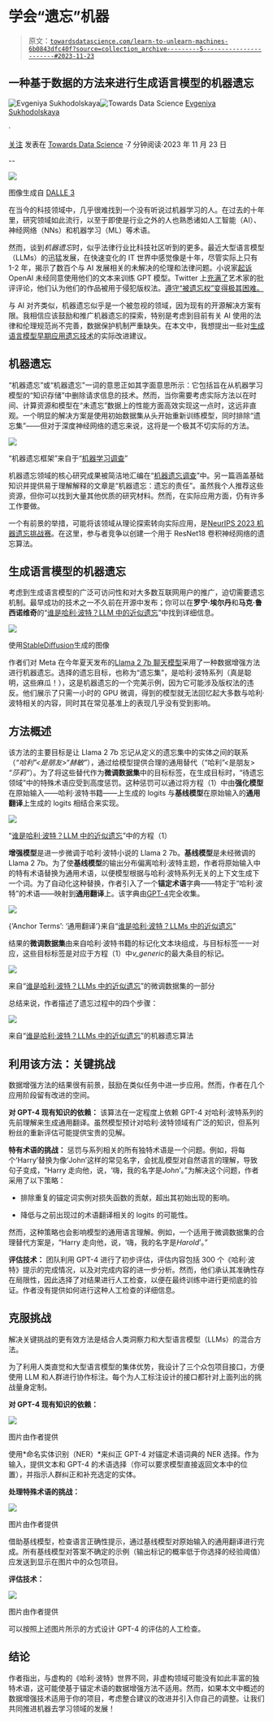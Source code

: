 # 学会“遗忘”机器

> 原文：[`towardsdatascience.com/learn-to-unlearn-machines-6b0843dfc40f?source=collection_archive---------5-----------------------#2023-11-23`](https://towardsdatascience.com/learn-to-unlearn-machines-6b0843dfc40f?source=collection_archive---------5-----------------------#2023-11-23)

## 一种基于数据的方法来进行生成语言模型的机器遗忘

[](https://medium.com/@suxodolskaya?source=post_page-----6b0843dfc40f--------------------------------)![Evgeniya Sukhodolskaya](https://medium.com/@suxodolskaya?source=post_page-----6b0843dfc40f--------------------------------)[](https://towardsdatascience.com/?source=post_page-----6b0843dfc40f--------------------------------)![Towards Data Science](https://towardsdatascience.com/?source=post_page-----6b0843dfc40f--------------------------------) [Evgeniya Sukhodolskaya](https://medium.com/@suxodolskaya?source=post_page-----6b0843dfc40f--------------------------------)

·

[关注](https://medium.com/m/signin?actionUrl=https%3A%2F%2Fmedium.com%2F_%2Fsubscribe%2Fuser%2Fab8927d88a52&operation=register&redirect=https%3A%2F%2Ftowardsdatascience.com%2Flearn-to-unlearn-machines-6b0843dfc40f&user=Evgeniya+Sukhodolskaya&userId=ab8927d88a52&source=post_page-ab8927d88a52----6b0843dfc40f---------------------post_header-----------) 发表在 [Towards Data Science](https://towardsdatascience.com/?source=post_page-----6b0843dfc40f--------------------------------) ·7 分钟阅读·2023 年 11 月 23 日[](https://medium.com/m/signin?actionUrl=https%3A%2F%2Fmedium.com%2F_%2Fvote%2Ftowards-data-science%2F6b0843dfc40f&operation=register&redirect=https%3A%2F%2Ftowardsdatascience.com%2Flearn-to-unlearn-machines-6b0843dfc40f&user=Evgeniya+Sukhodolskaya&userId=ab8927d88a52&source=-----6b0843dfc40f---------------------clap_footer-----------)

--

[](https://medium.com/m/signin?actionUrl=https%3A%2F%2Fmedium.com%2F_%2Fbookmark%2Fp%2F6b0843dfc40f&operation=register&redirect=https%3A%2F%2Ftowardsdatascience.com%2Flearn-to-unlearn-machines-6b0843dfc40f&source=-----6b0843dfc40f---------------------bookmark_footer-----------)![](img/54886bda691ab0a30577746d91efa2f7.png)

图像生成自 [DALLE 3](https://chat.openai.com/)

在当今的科技领域中，几乎很难找到一个没有听说过机器学习的人。在过去的十年里，研究领域如此流行，以至于即使是行业之外的人也熟悉诸如人工智能（AI）、神经网络（NNs）和机器学习（ML）等术语。

然而，谈到*机器遗忘*时，似乎法律行业比科技社区听到的更多。最近大型语言模型（LLMs）的迅猛发展，在快速变化的 IT 世界中感觉像是十年，尽管实际上只有 1-2 年，揭示了数百个与 AI 发展相关的未解决的伦理和法律问题。小说家[起诉](https://www.hollywoodreporter.com/business/business-news/authors-sue-meta-openai-class-action-1235588711/) OpenAI 未经同意使用他们的文本来训练 GPT 模型。Twitter 上[充满了](https://twitter.com/mattdeitke/status/1638608472525897728)艺术家的批评评论，他们认为他们的作品被用于侵犯版权法。[遵守“被遗忘权”变得极其困难。](https://arxiv.org/pdf/2307.03941.pdf)

与 AI 对齐类似，机器遗忘似乎是一个被忽视的领域，因为现有的开源解决方案有限。我相信应该鼓励和推广机器遗忘的探索，特别是考虑到目前有关 AI 使用的法律和伦理规范尚不完善，数据保护机制严重缺失。在本文中，我想提出一些对[生成语言模型早期应用遗忘技术](https://browse.arxiv.org/pdf/2310.02238.pdf)的实际改进建议。

## 机器遗忘

“机器遗忘”或“机器遗忘”一词的意思正如其字面意思所示：它包括旨在从机器学习模型的“知识存储”中删除请求信息的技术。然而，当你需要考虑实际方法以在时间、计算资源和模型在“未遗忘”数据上的性能方面高效实现这一点时，这远非直观。一个明显的解决方案是使用初始数据集从头开始重新训练模型，同时排除“遗忘集”——但对于深度神经网络的遗忘来说，这将是一个极其不切实际的方法。

![](img/7f0bb7fabe14e41fa2c8ccdd811a2f6c.png)

“机器遗忘框架”来自于“[机器学习调查](https://arxiv.org/pdf/2209.02299.pdf)”

机器遗忘领域的核心研究成果被简洁地汇编在“[机器遗忘调查](https://arxiv.org/pdf/2209.02299.pdf)”中。另一篇涵盖基础知识并提供易于理解解释的文章是“机器遗忘：遗忘的责任”。虽然我个人推荐这些资源，但你可以找到大量其他优质的研究材料。然而，在实际应用方面，仍有许多工作要做。

一个有前景的举措，可能将该领域从理论探索转向实际应用，是[NeurIPS 2023 机器遗忘挑战赛](https://www.kaggle.com/competitions/neurips-2023-machine-unlearning/overview)。在这里，参与者竞争以创建一个用于 ResNet18 卷积神经网络的遗忘算法。

## 生成语言模型的机器遗忘

考虑到生成语言模型的广泛可访问性和对大多数互联网用户的推广，迫切需要遗忘机制。最早成功的技术之一不久前在开源中发布；你可以在**罗宁·埃尔丹**和**马克·鲁西诺维奇**的“[谁是哈利·波特？LLM 中的近似遗忘](https://browse.arxiv.org/pdf/2310.02238.pdf)”中找到详细信息。

![](img/2540c12c081ec5d6d2265013c3160122.png)

使用[StableDiffusion](https://stablediffusionweb.com/#demo)生成的图像

作者们对 Meta 在今年夏天发布的[Llama 2 7b 聊天模型](https://huggingface.co/meta-llama/Llama-2-7b-chat-hf)采用了一种数据增强方法进行机器遗忘。选择的遗忘目标，也称为“遗忘集”，是哈利·波特系列（真是聪明，这些麻瓜！），这是机器遗忘的一个完美示例，因为它可能涉及版权法的违反。他们展示了只需一小时的 GPU 微调，得到的模型就无法回忆起大多数与哈利·波特相关的内容，同时其在常见基准上的表现几乎没有受到影响。

## 方法概述

该方法的主要目标是让 Llama 2 7b 忘记从定义的遗忘集中的实体之间的联系（*“哈利”<是朋友>“赫敏”*），通过给模型提供合理的通用替代（“哈利”<是朋友> *“莎莉”*）。为了将这些替代作为**微调数据集**中的目标标签，在生成目标时，“待遗忘领域”中的特殊术语应受到高度惩罚。这种惩罚可以通过将方程（1）中由**强化模型**在原始输入——哈利·波特书籍——上生成的 logits 与**基线模型**在原始输入的**通用翻译**上生成的 logits 相结合来实现。

![](img/fafe018e676d86fdbf62bed5da44b3ac.png)

“[谁是哈利·波特？LLM 中的近似遗忘](https://browse.arxiv.org/pdf/2310.02238.pdf)”中的方程（1）

**增强模型**是进一步微调于哈利·波特小说的 Llama 2 7b。**基线模型**是未经微调的 Llama 2 7b。为了使**基线模型**的输出分布偏离哈利·波特主题，作者将原始输入中的特有术语替换为通用术语，以便模型根据与哈利·波特系列无关的上下文生成下一个词。为了自动化这种替换，作者引入了一个**锚定术语**字典——特定于“哈利·波特”的术语——映射到**通用翻译**上。该字典由[GPT-4](https://openai.com/research/gpt-4)完全收集。

![](img/3a8e75eb642c69556705cbd281f2de30.png)

{‘Anchor Terms’: ‘通用翻译’}来自“[谁是哈利·波特？LLMs 中的近似遗忘](https://browse.arxiv.org/pdf/2310.02238.pdf)”

结果的**微调数据集**由来自哈利·波特书籍的标记化文本块组成，与目标标签一一对应，这些目标标签是对应于方程（1）中*v_generic*的最大条目的标记。

![](img/0a7c818dcbbe86c7e511a14891c32c9c.png)

来自“[谁是哈利·波特？LLMs 中的近似遗忘](https://browse.arxiv.org/pdf/2310.02238.pdf)”的微调数据集的一部分

总结来说，作者描述了遗忘过程中的四个步骤：

![](img/7eaa5a59eda23eecd3516e5f77e8031f.png)

来自“[谁是哈利·波特？LLMs 中的近似遗忘](https://browse.arxiv.org/pdf/2310.02238.pdf)”的机器遗忘算法

## 利用该方法：关键挑战

数据增强方法的结果很有前景，鼓励在类似任务中进一步应用。然而，作者在几个应用阶段留有改进的空间。

**对 GPT-4 现有知识的依赖：** 该算法在一定程度上依赖 GPT-4 对哈利·波特系列的先前理解来生成通用翻译。虽然模型预计对哈利·波特领域有广泛的知识，但系列粉丝的重新评估可能提供宝贵的见解。

**特有术语的挑战：** 惩罚与系列相关的所有独特术语是一个问题。例如，将每个‘Harry’替换为像‘John’这样的常见名字，会扰乱模型对自然语言的理解，导致句子变成，“Harry 走向他，说，‘嗨，我的名字是*John*’。”为解决这个问题，作者采用了以下策略：

+   排除重复的锚定词实例对损失函数的贡献，超出其初始出现的影响。

+   降低与之前出现过的术语翻译相关的 logits 的可能性。

然而，这种策略也会影响模型的通用语言理解。例如，一个适用于微调数据集的合理替代方案是，“Harry 走向他，说，‘嗨，我的名字是*Harold*’。”

**评估技术：** 团队利用 GPT-4 进行了初步评估，评估内容包括 300 个《哈利·波特》提示的完成情况，以及对完成内容的进一步分析。然而，他们承认其准确性存在局限性，因此选择了对结果进行人工检查，以便在最终训练中进行更彻底的验证。作者没有提供如何进行这种人工检查的详细信息。

## 克服挑战

解决关键挑战的更有效方法是结合人类洞察力和大型语言模型（LLMs）的混合方法。

为了利用人类直觉和大型语言模型的集体优势，我设计了三个众包项目接口，方便使用 LLM 和人群进行协作标注。每个为人工标注设计的接口都针对上面列出的挑战量身定制。

**对 GPT-4 现有知识的依赖：**

![](img/8802ee2afad515c63f253e1687081cd9.png)

图片由作者提供

使用*命名实体识别（NER）*来纠正 GPT-4 对锚定术语词典的 NER 选择。作为输入，提供文本和 GPT-4 的术语选择（你可以要求模型直接返回文本中的位置），并指示人群纠正和补充选定的实体。

**处理特殊术语的挑战：**

![](img/4bee77ece5822db0885119a02587d7dc.png)

图片由作者提供

借助基线模型，检查语言正确性提示，通过基线模型对原始输入的通用翻译进行完成。所有基线模型对答案不确定的示例（输出标记的概率低于你选择的经验阈值）应发送到显示在图片中的众包项目。

**评估技术：**

![](img/788dbb4ef5f519fe8453843c4ae946e4.png)

图片由作者提供

可以按照上述图片所示的方式设计 GPT-4 的评估的人工检查。

## 结论

作者指出，与虚构的《哈利·波特》世界不同，非虚构领域可能没有如此丰富的独特术语，这可能使基于锚定术语的数据增强方法不适用。然而，如果本文中概述的数据增强技术适用于你的项目，考虑整合建议的改进并引入你自己的调整。让我们共同推进机器去学习领域的发展！
